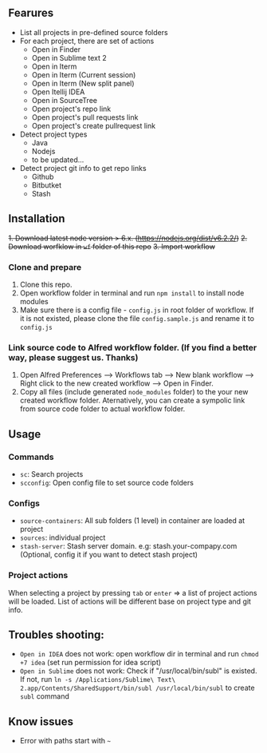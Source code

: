 ## Fearures
- List all projects in pre-defined source folders
- For each project, there are set of actions
    + Open in Finder
    + Open in Sublime text 2
    + Open in Iterm
    + Open in Iterm (Current session)
    + Open in Iterm (New split panel)
    + Open Itellij IDEA
    + Open in SourceTree
    + Open project's repo link
    + Open project's pull requests link
    + Open project's create pullrequest link
- Detect project types
    + Java
    + Nodejs
    + to be updated...
- Detect project git info to get repo links
    + Github
    + Bitbutket
    + Stash

## Installation
~~1. Download latest node version > 6.x. (https://nodejs.org/dist/v6.2.2/)~~
~~2. Download worfklow in `wf` folder of this repo~~ 
~~3. Import workflow~~

### Clone and prepare
1. Clone this repo.
2. Open workflow folder in terminal and run `npm install` to install node modules
3. Make sure there is a config file - `config.js` in root folder of workflow. If it is not existed, please clone the file `config.sample.js` and rename it to `config.js`

### Link source code to Alfred workflow folder. (If you find a better way, please suggest us. Thanks)
1. Open Alfred Preferences --> Workflows tab --> New blank workflow --> Right click to the new created workflow --> Open in Finder.
2. Copy all files (include generated `node_modules` folder) to the your new created workflow folder. Aternatively, you can create a sympolic link from source code folder to actual workflow folder. 


## Usage
### Commands
- `sc`: Search projects
- `scconfig`: Open config file to set source code folders

### Configs
- `source-containers`: All sub folders (1 level) in container are loaded at project
- `sources`: individual project
- `stash-server`: Stash server domain. e.g: stash.your-compapy.com
(Optional, config it if you want to detect stash project)

### Project actions
When selecting a project by pressing `tab` or `enter` => a list of project actions will be loaded. List of actions will be different base on project type and git info.

## Troubles shooting:
- `Open in IDEA` does not work: open workflow dir in terminal and run `chmod +7 idea` (set run permission for idea script)
- `Open in Sublime` does not work: Check if "/usr/local/bin/subl" is existed.
If not, run `ln -s /Applications/Sublime\ Text\ 2.app/Contents/SharedSupport/bin/subl /usr/local/bin/subl` to create `subl` command

## Know issues
- Error with paths start with `~`
